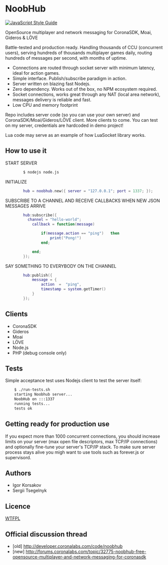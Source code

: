 NoobHub
=======

[![JavaScript Style Guide](https://img.shields.io/badge/code%20style-standard-brightgreen.svg)](http://standardjs.com/)

OpenSource multiplayer and network messaging for CoronaSDK, Moai, Gideros & LÖVE

Battle-tested and production ready. Handling thousands of CCU (concurrent users), serving hundreds of thousands multiplayer games daily, routing hundreds of messages per second, with months of uptime.

* Connections are routed through socket server with minimum latency, ideal for action games.
* Simple interface. Publish/subscribe paradigm in action.
* Server written on blazing fast Nodejs.
* Zero dependency. Works out of the box, no NPM ecosystem required.
* Socket connections, works great through any NAT (local area network), messages delivery is reliable and fast.
* Low CPU and memory footprint

Repo includes server code (so you can use your own server) and CoronaSDK/Moai/Gideros/LÖVE client. More clients to come.
You can test on my server, credentials are hardcoded in demo project!

Lua code may serve as an example of how LuaSocket library works.


How to use it
------------

START SERVER
```bash
        $ nodejs node.js
```

INITIALIZE
```lua
        hub = noobhub.new({ server = "127.0.0.1"; port = 1337; });
```

SUBSCRIBE TO A CHANNEL AND RECEIVE CALLBACKS WHEN NEW JSON MESSAGES ARRIVE
```lua
        hub:subscribe({
          channel = "hello-world";
        	callback = function(message)

        		if(message.action == "ping")   then
        			print("Pong!")
        		end;

        	end;
        });
```
SAY SOMETHING TO EVERYBODY ON THE CHANNEL
```lua
        hub:publish({
            message = {
                action  =  "ping",
                timestamp = system.getTimer()
            }
        });
```


Clients
------
* CoronaSDK
* Gideros
* Moai
* LÖVE
* Node.js
* PHP (debug console only)

Tests
-----

Simple acceptance test uses Nodejs client to test the server itself:

```bash
    $ ./run-tests.sh
    starting Noobhub server...
    NoobHub on :::1337
    running tests...
    tests ok
```

Getting ready for production use
------------
If you expect more than 1000 concurrent connections, you should increase limits on your server (max open file descriptors,
max TCP/IP connections) and optionally fine-tune your server's TCP/IP stack.
To make sure server process stays alive you migh want to use tools such as forever.js or supervisord.

Authors
-------

* Igor Korsakov
* Sergii Tsegelnyk


Licence
-------
[WTFPL](http://www.wtfpl.net/txt/copying/)

Official discussion thread
---------------------------

* [old] http://developer.coronalabs.com/code/noobhub
* [new] http://forums.coronalabs.com/topic/32775-noobhub-free-opensource-multiplayer-and-network-messaging-for-coronasdk
